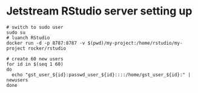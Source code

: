 # Jetstream RStudio server setting up


```
# switch to sudo user
sudo su
# luanch RStudio
docker run -d -p 8787:8787 -v $(pwd)/my-project:/home/rstudio/my-project rocker/rstudio
```

```
# create 60 new users
for id in $(seq 1 60)
do
  echo "gst_user_${id}:passwd_user_${id}::::/home/gst_user_${id}:" | newusers
done
```